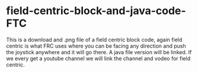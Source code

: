 # field-centric-block-and-java-code-FTC
This is a download and .png file of a field centric block code, again field centric is what FRC uses where you can be facing any direction and push the joystick anywhere and it will go there. A java file version will be linked. If we every get a youtube channel we will link the channel and vodeo for field centric.
